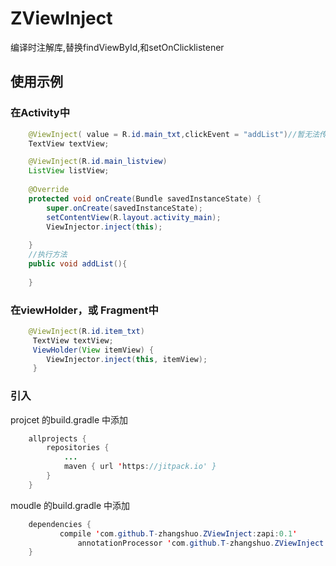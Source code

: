# ZViewInject
编译时注解库,替换findViewById,和setOnClicklistener
## 使用示例
### 在Activity中

```java
    @ViewInject( value = R.id.main_txt,clickEvent = "addList")//暂无法传参，此处写方法名
    TextView textView;

    @ViewInject(R.id.main_listview)
    ListView listView;
    
    @Override
    protected void onCreate(Bundle savedInstanceState) {
        super.onCreate(savedInstanceState);
        setContentView(R.layout.activity_main);
        ViewInjector.inject(this);
      
    }
    //执行方法
    public void addList(){
    
    }
```

### 在viewHolder，或 Fragment中
```java
    @ViewInject(R.id.item_txt)
     TextView textView;
     ViewHolder(View itemView) {
        ViewInjector.inject(this, itemView);
     }
```   
### 引入

projcet 的build.gradle 中添加

```java
    allprojects {
		repositories {
			...
			maven { url 'https://jitpack.io' }
		}
	}
```
moudle 的build.gradle 中添加
```java
    dependencies {
	       compile 'com.github.T-zhangshuo.ZViewInject:zapi:0.1'
    	       annotationProcessor 'com.github.T-zhangshuo.ZViewInject:zcompiler:0.1'
	}
```

